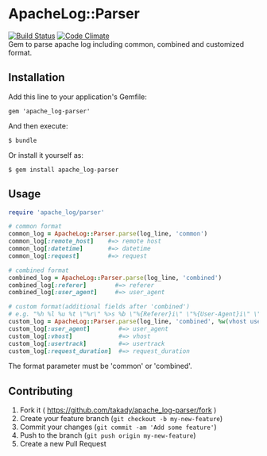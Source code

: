 # ApacheLog::Parser
[![Build Status](https://travis-ci.org/takady/apache_log-parser.svg?branch=master)](https://travis-ci.org/takady/apache_log-parser) [![Code Climate](https://codeclimate.com/github/takady/apache_log-parser/badges/gpa.svg)](https://codeclimate.com/github/takady/apache_log-parser)  
Gem to parse apache log including common, combined and customized format.

## Installation

Add this line to your application's Gemfile:

    gem 'apache_log-parser'

And then execute:

    $ bundle

Or install it yourself as:

    $ gem install apache_log-parser

## Usage

```ruby
require 'apache_log/parser'

# common format
common_log = ApacheLog::Parser.parse(log_line, 'common')
common_log[:remote_host]    #=> remote host
common_log[:datetime]       #=> datetime
common_log[:request]        #=> request

# combined format
combined_log = ApacheLog::Parser.parse(log_line, 'combined')
combined_log[:referer]        #=> referer
combined_log[:user_agent]     #=> user_agent

# custom format(additional fields after 'combined')
# e.g. "%h %l %u %t \"%r\" %>s %b \"%{Referer}i\" \"%{User-Agent}i\" \"%v\" \"%{cookie}n\" %D"
custom_log = ApacheLog::Parser.parse(log_line, 'combined', %w(vhost usertrack request_duration))
custom_log[:user_agent]        #=> user_agent
custom_log[:vhost]             #=> vhost
custom_log[:usertrack]         #=> usertrack
custom_log[:request_duration]  #=> request_duration
```

The format parameter must be 'common' or 'combined'.

## Contributing

1. Fork it ( https://github.com/takady/apache_log-parser/fork )
2. Create your feature branch (`git checkout -b my-new-feature`)
3. Commit your changes (`git commit -am 'Add some feature'`)
4. Push to the branch (`git push origin my-new-feature`)
5. Create a new Pull Request
